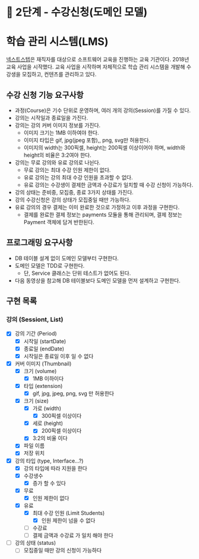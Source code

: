 # 🚀 2단계 - 수강신청(도메인 모델)

# 학습 관리 시스템(LMS)

[넥스트스텝](https://edu.nextstep.camp/)은 재직자를 대상으로 소프트웨어 교육을 진행하는 교육 기관이다.
2018년 교육 사업을 시작했다.
교육 사업을 시작하며 자체적으로 학습 관리 시스템을 개발해 수강생을 모집하고, 컨텐츠를 관리하고 있다.

## 수강 신청 기능 요구사항

- 과정(Course)은 기수 단위로 운영하며, 여러 개의 강의(Session)를 가질 수 있다.
- 강의는 시작일과 종료일을 가진다.
- 강의는 강의 커버 이미지 정보를 가진다.
    - 이미지 크기는 1MB 이하여야 한다.
    - 이미지 타입은 gif, jpg(jpeg 포함),, png, svg만 허용한다.
    - 이미지의 width는 300픽셀, height는 200픽셀 이상이어야 하며, width와 height의 비율은 3:2여야 한다.
- 강의는 무료 강의와 유료 강의로 나뉜다.
    - 무료 강의는 최대 수강 인원 제한이 없다.
    - 유료 강의는 강의 최대 수강 인원을 초과할 수 없다.
    - 유료 강의는 수강생이 결제한 금액과 수강료가 일치할 때 수강 신청이 가능하다.
- 강의 상태는 준비중, 모집중, 종료 3가지 상태를 가진다.
- 강의 수강신청은 강의 상태가 모집중일 때만 가능하다.
- 유료 강의의 경우 결제는 이미 완료한 것으로 가정하고 이후 과정을 구현한다.
    - 결제를 완료한 결제 정보는 payments 모듈을 통해 관리되며, 결제 정보는 Payment 객체에 담겨 반한된다.

## 프로그래밍 요구사항

- DB 테이블 설계 없이 도메인 모델부터 구현한다.
- 도메인 모델은 TDD로 구현한다.
    - 단, Service 클래스는 단위 테스트가 없어도 된다.
- 다음 동영상을 참고해 DB 테이블보다 도메인 모델을 먼저 설계하고 구현한다.

## 구현 목록

### 강의 (Sessiont, List)

* [x] 강의 기간 (Period)
    * [x] 시작일 (startDate)
    * [x] 종료일 (endDate)
    * [x] 시작일은 종료일 이후 일 수 없다
* [x] 커버 이미지 (Thumbnail)
    * [x] 크기 (volume)
        * [x] 1MB 이하이다
    * [x] 타입 (extension)
        * [x] gif, jpg, jpeg, png, svg 만 허용한다
    * [x] 크기 (size)
        * [x] 가로 (width)
            * [x] 300픽셀 이상이다
        * [x] 세로 (height)
            * [x] 200픽셀 이상이다
        * [x] 3:2의 비율 이다
    * [x] 파일 이름
    * [x] 저장 위치
* [x] 강의 타입 (type, Interface...?)
    * [x] 강의 타입에 따라 지원을 한다
    * [x] 수강생수
        * [x] 증가 할 수 있다
    * [x] 무료
        * [x] 인원 제한이 없다
    * [x] 유료
        * [x] 최대 수강 인원 (Limit Students)
            * [x] 인원 제한이 넘을 수 없다
        * [ ] 수강료
        * [ ] 결제 금액과 수강료 가 일치 해야 한다
* [ ] 강의 상태 (status)
    * [ ] 모집중일 때만 강의 신청이 가능하다
